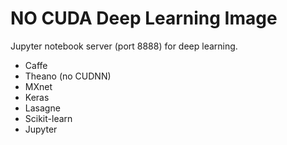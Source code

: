 # NO CUDA Deep Learning Image

Jupyter notebook server (port 8888) for deep learning.  

- Caffe 
- Theano (no CUDNN)
- MXnet
- Keras
- Lasagne
- Scikit-learn
- Jupyter

